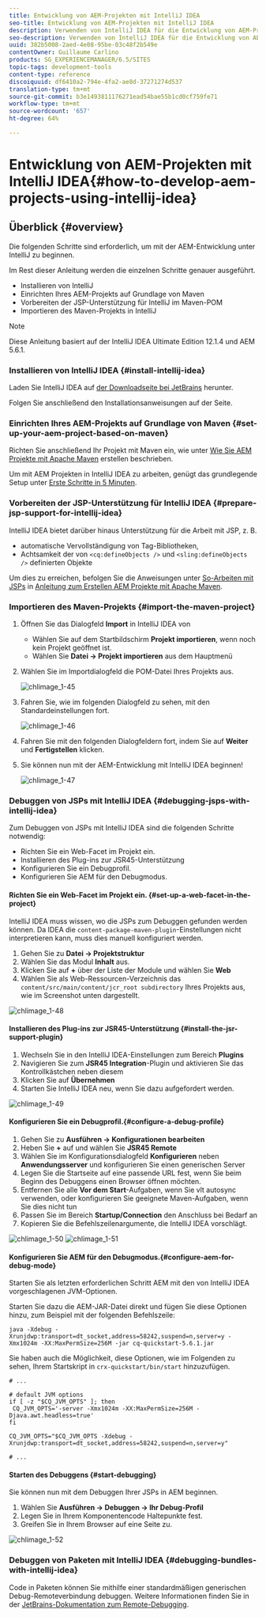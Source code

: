 ```yaml
---
title: Entwicklung von AEM-Projekten mit IntelliJ IDEA
seo-title: Entwicklung von AEM-Projekten mit IntelliJ IDEA
description: Verwenden von IntelliJ IDEA für die Entwicklung von AEM-Projekten
seo-description: Verwenden von IntelliJ IDEA für die Entwicklung von AEM-Projekten
uuid: 382b5008-2aed-4e08-95be-03c48f2b549e
contentOwner: Guillaume Carlino
products: SG_EXPERIENCEMANAGER/6.5/SITES
topic-tags: development-tools
content-type: reference
discoiquuid: df6410a2-794e-4fa2-ae8d-37271274d537
translation-type: tm+mt
source-git-commit: b3e1493811176271ead54bae55b1cd0cf759fe71
workflow-type: tm+mt
source-wordcount: '657'
ht-degree: 64%

---
```



# Entwicklung von AEM-Projekten mit IntelliJ IDEA{#how-to-develop-aem-projects-using-intellij-idea}

## Überblick {#overview}

Die folgenden Schritte sind erforderlich, um mit der AEM-Entwicklung unter IntelliJ zu beginnen.

Im Rest dieser Anleitung werden die einzelnen Schritte genauer ausgeführt.

* Installieren von IntelliJ
* Einrichten Ihres AEM-Projekts auf Grundlage von Maven
* Vorbereiten der JSP-Unterstützung für IntelliJ im Maven-POM
* Importieren des Maven-Projekts in IntelliJ

>[!NOTE]
>
>Diese Anleitung basiert auf der IntelliJ IDEA Ultimate Edition 12.1.4 und AEM 5.6.1.

### Installieren von IntelliJ IDEA {#install-intellij-idea}

Laden Sie IntelliJ IDEA auf [der Downloadseite bei JetBrains](https://www.jetbrains.com/idea/download/index.html) herunter.

Folgen Sie anschließend den Installationsanweisungen auf der Seite.

### Einrichten Ihres AEM-Projekts auf Grundlage von Maven  {#set-up-your-aem-project-based-on-maven}

Richten Sie anschließend Ihr Projekt mit Maven ein, wie unter [Wie Sie AEM Projekte mit Apache Maven](/help/sites-developing/ht-projects-maven.md) erstellen beschrieben.

Um mit AEM Projekten in IntelliJ IDEA zu arbeiten, genügt das grundlegende Setup unter [Erste Schritte in 5 Minuten](https://maven.apache.org/guides/getting-started/maven-in-five-minutes.html).

### Vorbereiten der JSP-Unterstützung für IntelliJ IDEA {#prepare-jsp-support-for-intellij-idea}

IntelliJ IDEA bietet darüber hinaus Unterstützung für die Arbeit mit JSP, z. B.

* automatische Vervollständigung von Tag-Bibliotheken,
* Achtsamkeit der von `<cq:defineObjects />` und `<sling:defineObjects />` definierten Objekte

Um dies zu erreichen, befolgen Sie die Anweisungen unter [So-Arbeiten mit JSPs](/help/sites-developing/ht-projects-maven.md#how-to-work-with-jsps) in [Anleitung zum Erstellen AEM Projekte mit Apache Maven](/help/sites-developing/ht-projects-maven.md).

### Importieren des Maven-Projekts {#import-the-maven-project}

1. Öffnen Sie das Dialogfeld **Import** in IntelliJ IDEA von

   * Wählen Sie auf dem Startbildschirm **Projekt importieren**, wenn noch kein Projekt geöffnet ist.
   * Wählen Sie **Datei -> Projekt importieren** aus dem Hauptmenü

1. Wählen Sie im Importdialogfeld die POM-Datei Ihres Projekts aus.

   ![chlimage_1-45](assets/chlimage_1-45a.png)

1. Fahren Sie, wie im folgenden Dialogfeld zu sehen, mit den Standardeinstellungen fort.

   ![chlimage_1-46](assets/chlimage_1-46a.png)

1. Fahren Sie mit den folgenden Dialogfeldern fort, indem Sie auf **Weiter** und **Fertigstellen** klicken.
1. Sie können nun mit der AEM-Entwicklung mit IntelliJ IDEA beginnen!

   ![chlimage_1-47](assets/chlimage_1-47a.png)

### Debuggen von JSPs mit IntelliJ IDEA {#debugging-jsps-with-intellij-idea}

Zum Debuggen von JSPs mit IntelliJ IDEA sind die folgenden Schritte notwendig:

* Richten Sie ein Web-Facet im Projekt ein.
* Installieren des Plug-ins zur JSR45-Unterstützung
* Konfigurieren Sie ein Debugprofil.
* Konfigurieren Sie AEM für den Debugmodus.

#### Richten Sie ein Web-Facet im Projekt ein.  {#set-up-a-web-facet-in-the-project}

IntelliJ IDEA muss wissen, wo die JSPs zum Debuggen gefunden werden können. Da IDEA die `content-package-maven-plugin`-Einstellungen nicht interpretieren kann, muss dies manuell konfiguriert werden.

1. Gehen Sie zu **Datei -> Projektstruktur**
1. Wählen Sie das Modul **Inhalt** aus.
1. Klicken Sie auf **+** über der Liste der Module und wählen Sie **Web**
1. Wählen Sie als Web-Ressourcen-Verzeichnis das `content/src/main/content/jcr_root subdirectory` Ihres Projekts aus, wie im Screenshot unten dargestellt.

![chlimage_1-48](assets/chlimage_1-48a.png)

#### Installieren des Plug-ins zur JSR45-Unterstützung {#install-the-jsr-support-plugin}

1. Wechseln Sie in den IntelliJ IDEA-Einstellungen zum Bereich **Plugins**
1. Navigieren Sie zum **JSR45 Integration**-Plugin und aktivieren Sie das Kontrollkästchen neben diesem
1. Klicken Sie auf **Übernehmen**
1. Starten Sie IntelliJ IDEA neu, wenn Sie dazu aufgefordert werden.

![chlimage_1-49](assets/chlimage_1-49a.png)

#### Konfigurieren Sie ein Debugprofil.{#configure-a-debug-profile}

1. Gehen Sie zu **Ausführen -> Konfigurationen bearbeiten**
1. Heben Sie **+** auf und wählen Sie **JSR45 Remote**
1. Wählen Sie im Konfigurationsdialogfeld **Konfigurieren** neben **Anwendungsserver** und konfigurieren Sie einen generischen Server
1. Legen Sie die Startseite auf eine passende URL fest, wenn Sie beim Beginn des Debuggens einen Browser öffnen möchten.
1. Entfernen Sie alle **Vor dem Start**-Aufgaben, wenn Sie vlt autosync verwenden, oder konfigurieren Sie geeignete Maven-Aufgaben, wenn Sie dies nicht tun
1. Passen Sie im Bereich **Startup/Connection** den Anschluss bei Bedarf an
1. Kopieren Sie die Befehlszeilenargumente, die IntelliJ IDEA vorschlägt.

![chlimage_1-50](assets/chlimage_1-50a.png) ![chlimage_1-51](assets/chlimage_1-51a.png)

#### Konfigurieren Sie AEM für den Debugmodus.{#configure-aem-for-debug-mode}

Starten Sie als letzten erforderlichen Schritt AEM mit den von IntelliJ IDEA vorgeschlagenen JVM-Optionen.

Starten Sie dazu die AEM-JAR-Datei direkt und fügen Sie diese Optionen hinzu, zum Beispiel mit der folgenden Befehlszeile:

`java -Xdebug -Xrunjdwp:transport=dt_socket,address=58242,suspend=n,server=y -Xmx1024m -XX:MaxPermSize=256M -jar cq-quickstart-5.6.1.jar`

Sie haben auch die Möglichkeit, diese Optionen, wie im Folgenden zu sehen, Ihrem Startskript in `crx-quickstart/bin/start` hinzuzufügen.

```shell
# ...

# default JVM options
if [ -z "$CQ_JVM_OPTS" ]; then
 CQ_JVM_OPTS='-server -Xmx1024m -XX:MaxPermSize=256M -Djava.awt.headless=true'
fi

CQ_JVM_OPTS="$CQ_JVM_OPTS -Xdebug -Xrunjdwp:transport=dt_socket,address=58242,suspend=n,server=y"

# ...
```

#### Starten des Debuggens {#start-debugging}

Sie können nun mit dem Debuggen Ihrer JSPs in AEM beginnen.

1. Wählen Sie **Ausführen -> Debuggen -> Ihr Debug-Profil**
1. Legen Sie in Ihrem Komponentencode Haltepunkte fest.
1. Greifen Sie in Ihrem Browser auf eine Seite zu.

![chlimage_1-52](assets/chlimage_1-52a.png)

### Debuggen von Paketen mit IntelliJ IDEA {#debugging-bundles-with-intellij-idea}

Code in Paketen können Sie mithilfe einer standardmäßigen generischen Debug-Remoteverbindung debuggen. Weitere Informationen finden Sie in der [JetBrains-Dokumentation zum Remote-Debugging](https://www.jetbrains.com/idea/webhelp/run-debug-configuration-remote.html).
